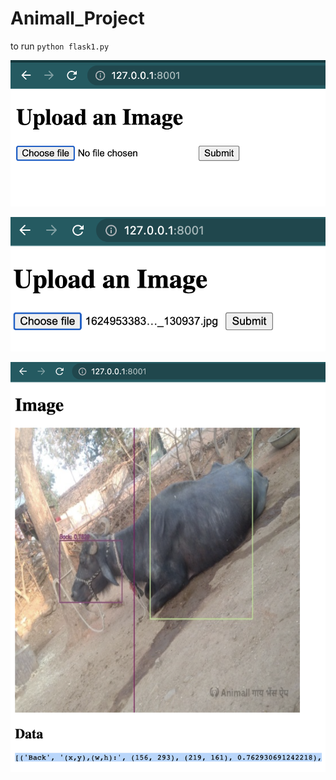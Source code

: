 # Animall_Project

to run 
`python flask1.py`


![alt text](https://github.com/Creative-Priyamvada/Animall_Project/blob/main/screenshots/image1.png)

![alt text](https://github.com/Creative-Priyamvada/Animall_Project/blob/main/screenshots/image2.png)

![alt text](https://github.com/Creative-Priyamvada/Animall_Project/blob/main/screenshots/image3.png)